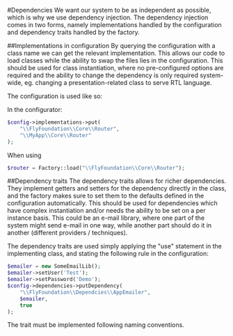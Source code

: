 #Dependencies
We want our system to be as independent as possible, which is why we use
dependency injection. The dependency injection comes in two forms, namely
implementations handled by the configuration and dependency traits handled
by the factory.

##Implementations in configuration
By querying the configuration with a class name we can get the relevant
implementation. This allows our code to load classes while the ability
to swap the files lies in the configuration. This should be used for class
instantiation, where no pre-configured options are required and the
ability to change the dependency is only required system-wide, eg. changing
a presentation-related class to serve RTL language.

The configuration is used like so:

In the configurator:
```php
$config->implementations->put(
    "\\FlyFoundation\\Core\\Router",
    "\\MyApp\\Core\\Router"
);
```
When using
```php
$router = Factory::load("\\FlyFoundation\\Core\\Router");
```

##Dependency traits
The dependency traits allows for richer dependencies. They implement getters and
setters for the dependency directly in the class, and the factory makes sure
to set them to the defaults defined in the configuration automatically. This
should be used for dependencies which have complex instantiation and/or needs
the ability to be set on a per instance basis. This could be an e-mail library,
where one part of the system might send e-mail in one way, while another part
should do it in another (different providers / techniques).

The dependency traits are used simply applying the "use" statement in the
implementing class, and stating the following rule in the configuration:

```php
$emailer = new SomeEmailLib();
$emailer->setUser('Test');
$emailer->setPassword('Demo');
$config->dependencies->putDependency(
    "\\FlyFoundation\\Dependcies\\AppEmailer",
    $emailer,
    true
);
```

The trait must be implemented following naming conventions.